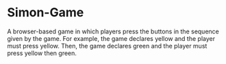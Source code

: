# Simon-Game
A browser-based game in which players press the buttons in the sequence given by the game. 
For example, the game declares yellow and the player must press yellow. Then, the game declares green and the player must press yellow then green.
